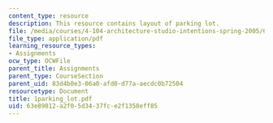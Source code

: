 ```yaml
---
content_type: resource
description: This resource contains layout of parking lot.
file: /media/courses/4-104-architecture-studio-intentions-spring-2005/63e89812a2f05d3437fce2f1358eff85_1parking_lot.pdf
file_type: application/pdf
learning_resource_types:
- Assignments
ocw_type: OCWFile
parent_title: Assignments
parent_type: CourseSection
parent_uid: 83d4b0e3-06a0-afd0-d77a-aecdc0b72504
resourcetype: Document
title: 1parking_lot.pdf
uid: 63e89812-a2f0-5d34-37fc-e2f1358eff85
---
```

